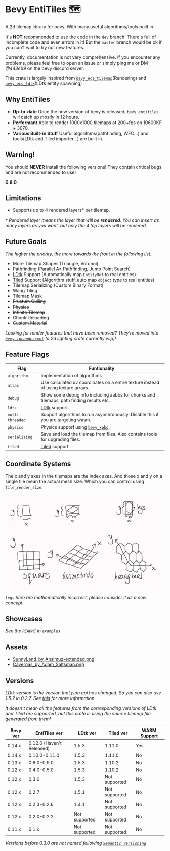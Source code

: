 # Bevy EntiTiles 🗺️

A 2d tilemap library for bevy. With many useful algorithms/tools built in.

It's **NOT** recommended to use the code in the `dev` branch! There's full of incomplete code and even errors in it! But the `master` branch would be ok if you can't wait to try out new features.

Currently, documentation is not very comprehensive. If you encounter any problems, please feel free to open an issue or simply ping me or DM *@443eb9* on the bevy discord server.

This crate is largely inspired from [`bevy_ecs_tilemap`](https://github.com/StarArawn/bevy_ecs_tilemap)(Rendering) and [`bevy_ecs_ldtk`](https://github.com/Trouv/bevy_ecs_ldtk)(LDtk entity spawning)

## Why EntiTiles

- **Up-to-date** Once the new version of bevy is released, `bevy_entitiles` will catch up *mostly* in 12 hours.
- **Performant** Able to render 1000x1000 tilemaps at 200+fps on 10600KF + 3070.
- **Various Built-in Stuff** Useful algorithms(pathfinding, WFC...) and tools(LDtk and Tiled importer...) are built in.

## Warning!

You should **NEVER** install the following versions! They contain critical bugs and are not recommended to use!

**0.6.0**

## Limitations

- Supports up to 4 rendered layers* per tilemap.

*\* Rendered layer means the layer that will be **rendered**. You can insert as many layers as you want, but only the 4 top layers will be rendered.*

## Future Goals

*The higher the priority, the more towards the front in the following list.*

- More Tilemap Shapes (Triangle, Voronoi)
- Pathfinding (Parallel A* Pathfinding, Jump Point Search)
- [LDtk](https://ldtk.io/) Support (Automatically map `EntityRef` to real entities)
- [Tiled](https://www.mapeditor.org/) Support (Algorithm stuff, auto map `object` type to real entities)
- Tilemap Serializing (Custom Binary Format)
- Wang Tiling
- Tilemap Mask
- ~~Frustum Culling~~
- ~~Physics~~
- ~~Infinite Tilemap~~
- ~~Chunk Unloading~~
- ~~Custom Material~~

*Looking for render features that have been removed? They're moved into [`bevy_incandescent`](https://github.com/443eb9/bevy_incandescent) (a 2d lighting crate currently wip)!*

## Feature Flags

| Flag             | Funtionality                                                                            |
| ---------------- | --------------------------------------------------------------------------------------- |
| `algorithm`      | Implementation of algorithms                                                            |
| `atlas`          | Use calculated uv coordinates on a entire texture instead of using texture arrays.      |
| `debug`          | Show some debug info including aabbs for chunks and tilemaps, path finding results etc. |
| `ldtk`           | [LDtk](https://ldtk.io/) support.                                                       |
| `multi-threaded` | Support algorithms to run asynchronously. Disable this if you are targeting wasm.       |
| `physics`        | Physics support using [`bevy_xpbd`](https://github.com/Jondolf/bevy_xpbd).              |
| `serializing`    | Save and load the tilemap from files. Also contains tools for upgrading files.          |
| `tiled`          | [Tiled](https://www.mapeditor.org/) support.                                            |

## Coordinate Systems

The x and y axes in the tilemaps are the index axes. And those x and y on a single tile mean the actual mesh size. Which you can control using `tile_render_size`.

<div>
	<img src="https://raw.githubusercontent.com/443eb9/bevy_entitiles/master/docs/imgs/coordinate_systems.jpg" width="500px">
</div>

*`legs` here are mathematically incorrect, please consider it as a new concept.*

## Showcases

*See the `README` in `examples`*

## Assets

- [SunnyLand_by_Ansimuz-extended.png](https://ansimuz.itch.io/sunny-land-pixel-game-art)
- [Cavernas_by_Adam_Saltsman.png](https://adamatomic.itch.io/cavernas)

## Versions

*LDtk version is the version that json api has changed. So you can also use 1.5.2 in 0.2.7. See [this](https://ldtk.io/json/next/#changes) for more information.*

*It doesn't mean all the features from the corresponding versions of LDtk and Tiled are supported, but this crate is using the source tilemap file generated from them!*

| Bevy ver | EntiTiles ver             | LDtk ver      | Tiled ver     | WASM Support |
| -------- | ------------------------- | ------------- | ------------- | ------------ |
| 0.14.x   | 0.12.0 (Haven't Released) | 1.5.3         | 1.11.0        | Yes          |
| 0.14.x   | 0.10.0-0.11.0             | 1.5.3         | 1.11.0        | No           |
| 0.13.x   | 0.6.0-0.9.0               | 1.5.3         | 1.10.2        | No           |
| 0.12.x   | 0.4.0-0.5.0               | 1.5.3         | 1.10.2        | No           |
| 0.12.x   | 0.3.0                     | 1.5.3         | Not supported | No           |
| 0.12.x   | 0.2.7                     | 1.5.1         | Not supported | No           |
| 0.12.x   | 0.2.3-0.2.6               | 1.4.1         | Not supported | No           |
| 0.12.x   | 0.2.0-0.2.2               | Not supported | Not supported | No           |
| 0.11.x   | 0.1.x                     | Not supported | Not supported | No           |

*Versions before 0.3.0 are not named following [`Semantic Versioning`](https://semver.org/)*
